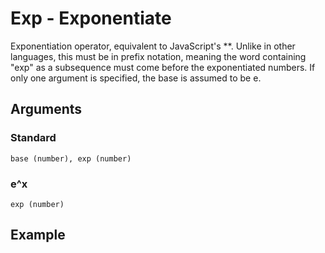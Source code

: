 # Exp - Exponentiate

Exponentiation operator, equivalent to JavaScript's **. Unlike in other languages, this must be in prefix notation, meaning the word containing "exp" as a subsequence must come before the exponentiated numbers. If only one argument is specified, the base is assumed to be e.

## Arguments

### Standard
```base (number), exp (number)```

### e^x
```exp (number)```

## Example
<editor :code='`
was that exp 10 100..
pri that.
`' 
:code-wordier="`
Was that an exponent of 10 to 100 okay?
My pride says an ordinal like that is fine.
`"
output-method='console'></editor>